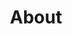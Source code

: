 ---
title: "About"
type: "homepage"
intro: >-
  **Hei! Moi!** My name is **Fajar**, a **cyber security, IT consulting, and software development specialist** whose journey spans from **Indonesia**&nbsp;🇮🇩, **Finland**&nbsp;🇫🇮, and **Norway**&nbsp;🇳🇴. With a **Bachelor’s in Computer Science from UGM** and **Master’s degrees from Aalto University** and **NTNU**, I have delivered **award-winning software**, **resolved critical vulnerabilities**, and **designed secure protocols** as well as **helped others master complex topics**. I combine **technical depth**, **structured problem-solving**, and **international experience** to **create secure**, **practical systems** organizations can **trust**.

modal_text_top: >-
  **Hei! Moi!** My name is **Fajar** Malik. My journey has taken me from **Indonesia**&nbsp;🇮🇩 to **Finland**&nbsp;🇫🇮 and **Norway**&nbsp;🇳🇴. It began with my **Bachelor's in Computer Science from UGM**, where I also worked to deliver **14 software solutions in a year &mdash; all on time, within budget, and with 100% client acceptance**. Alongside this, I also developed **Android and web applications**, including an **award-winning project at the national level**. My focus has always been on creating solutions that **solve real client problems**, not just ticking technical boxes.
  <br><br>
  During my studies in **Finland** and **Norway**, I built on this foundation through **hands-on** roles in **cyber security and cloud computing**. It started with **guiding students through hands-on cyber security challenges**, not only helped them to succeed but also **strengthened my mastery of the topics**. I went on to develop **backend** components for an **automated testing** system, resolving a **critical security vulnerability** in the process. For my **master's thesis**, I addressed a privacy concern by designing a **privacy-preserving (pseudonymous) cloud authentication protocol**, implemented as a full-stack **prototype** and **verified formally**.
  <br><br>
  I bring this **wide range of skills** with **structured, detail-oriented approach** to **help** organizations **build secure, practical systems** they can rely on.**

# modal_spotlight_text: >-
    
# modal_spotlight_icon: "heart"

modal_text_bottom: >-
  When I am **not working on tech**, you’ll probably **find me**:<br>
  🏸 At the court playing **badminton**,<br>
  ⚽ Watching **football**,<br>
  ⛷️ **Skiing** down the hill,<br>
  🔫 At home playing **Counter Strike**<br>
  🖥️ **Building** a PC, or
  ⌨️ Changing my **keycaps**.


quickfacts:
  - title: "Education"
    icon: "graduation-cap"
    value: "🇪🇺&nbsp;**Erasmus Mundus Joint Master's in Security & Cloud Computing (SECCLO)**, Aalto University&nbsp;🇫🇮 and Norwegian University of Science & Technology&nbsp;🇳🇴<br>**Bachelor in Computer Science**, Universitas Gadjah Mada&nbsp;🇮🇩"
  - title: "Awards"
    icon: "trophy"
    value: "🇪🇺&nbsp;**Erasmus Mundus scholarship awardee**<br>from the European Union (2022-2024) with **~3.5%** acceptance rate"
  - title: "Languages"
    icon: "language"
    value: "🇬🇧&nbsp;**English** (full professional)<br>🇫🇮&nbsp;**Finnish** (elementary)<br>🇮🇩&nbsp;**Indonesian** (native)"
---